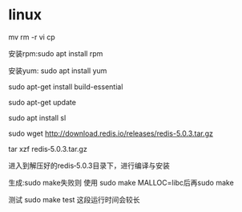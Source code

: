 # linux
mv rm -r  vi cp

安装rpm:sudo apt install rpm

安装yum: sudo apt install yum

sudo apt-get install build-essential

sudo apt-get update

sudo apt install sl


sudo wget http://download.redis.io/releases/redis-5.0.3.tar.gz 

tar xzf redis‐5.0.3.tar.gz

进入到解压好的redis‐5.0.3目录下，进行编译与安装

生成:sudo make失败则 使用 sudo make MALLOC=libc后再sudo make

测试 sudo make test 这段运行时间会较长
